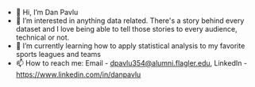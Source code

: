 - 👋 Hi, I’m Dan Pavlu
- 👀 I’m interested in anything data related. There's a story behind every dataset and I love being able to tell those stories to every audience, technical or not.
- 🌱 I’m currently learning how to apply statistical analysis to my favorite sports leagues and teams
- 📫 How to reach me: Email - dpavlu354@alumni.flagler.edu, LinkedIn - https://www.linkedin.com/in/danpavlu

<!---
dpavlu215/dpavlu215 is a ✨ special ✨ repository because its `README.md` (this file) appears on your GitHub profile.
You can click the Preview link to take a look at your changes.
--->
